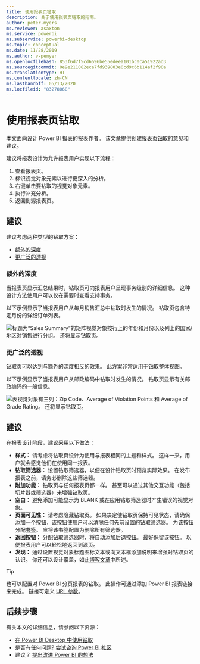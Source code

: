 ```yaml
---
title: 使用报表页钻取
description: 关于使用报表页钻取的指南。
author: peter-myers
ms.reviewer: asaxton
ms.service: powerbi
ms.subservice: powerbi-desktop
ms.topic: conceptual
ms.date: 11/28/2019
ms.author: v-pemyer
ms.openlocfilehash: 853f6d7f5cd6696be55edeea101bc0ca51922ad3
ms.sourcegitcommit: 0e9e211082eca7fd939803e0cd9c6b114af2f90a
ms.translationtype: HT
ms.contentlocale: zh-CN
ms.lasthandoff: 05/13/2020
ms.locfileid: "83278068"
---
```

# <a name="use-report-page-drillthrough"></a>使用报表页钻取

本文面向设计 Power BI 报表的报表作者。 该文章提供创建[报表页钻取](../create-reports/desktop-drillthrough.md)的意见和建议。

建议将报表设计为允许报表用户实现以下流程：

1. 查看报表页。
2. 标识视觉对象元素以进行更深入的分析。
3. 右键单击要钻取的视觉对象元素。
4. 执行补充分析。
5. 返回到源报表页。

## <a name="suggestions"></a>建议

建议考虑两种类型的钻取方案：

- [额外的深度](#additional-depth)
- [更广泛的透视](#broader-perspective)

### <a name="additional-depth"></a>额外的深度

当报表页显示汇总结果时，钻取页可向报表用户呈现事务级别的详细信息。 这种设计方法使用户可以仅在需要时查看支持事务。

以下示例显示了当报表用户从每月销售汇总中钻取时发生的情况。 钻取页包含特定月份的详细订单列表。

![标题为“Sales Summary”的矩阵视觉对象按行上的年份和月份以及列上的国家/地区对销售进行分组。 还将显示钻取页。](media/report-drillthrough/suggestion-drillthrough-add-depth.png)

### <a name="broader-perspective"></a>更广泛的透视

钻取页可以达到与额外的深度相反的效果。 此方案非常适用于钻取整体视图。

以下示例显示了当报表用户从邮政编码中钻取时发生的情况。 钻取页显示有关邮政编码的一般信息。

![表视觉对象有三列：Zip Code、Average of Violation Points 和 Average of Grade Rating。 还将显示钻取页。](media/report-drillthrough/suggestion-drillthrough-broader-perspective.png)

## <a name="recommendations"></a>建议

在报表设计阶段，建议采用以下做法：

- **样式：** 请考虑将钻取页设计为使用与报表相同的主题和样式。 这样一来，用户就会感觉他们在使用同一报表。
- **钻取筛选器：** 设置钻取筛选器，以便在设计钻取页时预览实际效果。 在发布报表之前，请务必删除这些筛选器。
- **附加功能：** 钻取页与任何报表页都一样。 甚至可以通过其他交互功能（包括切片器或筛选器）来增强钻取页。
- **空白：** 避免添加可能显示为 BLANK 或在应用钻取筛选器时产生错误的视觉对象。
- **页面可见性：** 请考虑隐藏钻取页。 如果决定使钻取页保持可见状态，请确保添加一个按钮，该按钮使用户可以清除任何先前设置的钻取筛选器。 为该按钮分配[书签](../create-reports/desktop-bookmarks.md)。 应将该书签配置为删除所有筛选器。
- **返回按钮：** 分配钻取筛选器时，将自动添加后退[按钮](../create-reports/desktop-buttons.md)。 最好保留该按钮。 以便报表用户可以轻松地返回到源页。
- **发现：** 通过设置视觉对象标题图标文本或向文本框添加说明来增强对钻取页的认识。 你还可以设计覆盖，如[此博客文章](https://alluringbi.com/2019/10/23/overlays-for-true-self-serve-reporting/)中所述。

> [!TIP]
> 也可以配置对 Power BI 分页报表的钻取。 此操作可通过添加 Power BI 报表链接来完成。 链接可定义 [URL 参数](https://powerbi.microsoft.com/blog/url-parameters-for-paginated-reports-are-now-available/)。

## <a name="next-steps"></a>后续步骤

有关本文的详细信息，请参阅以下资源：

- [在 Power BI Desktop 中使用钻取](../create-reports/desktop-drillthrough.md)
- 是否有任何问题? [尝试咨询 Power BI 社区](https://community.powerbi.com/)
- 建议？ [提出改进 Power BI 的想法](https://ideas.powerbi.com/)

